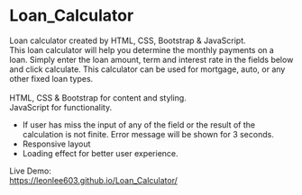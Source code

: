 # Loan_Calculator
Loan calculator created by HTML, CSS, Bootstrap & JavaScript.<br>
This loan calculator will help you determine the monthly payments on a loan. Simply enter the loan amount, term and interest rate in the fields below and click calculate. This calculator can be used for mortgage, auto, or any other fixed loan types.<br><br>
HTML, CSS & Bootstrap for content and styling.<br>
JavaScript for functionality.<br>
- If user has miss the input of any of the field or the result of the calculation is not finite. Error message will be shown for 3 seconds.<br>
- Responsive layout<br>
- Loading effect for better user experience.<br>

Live Demo:<br>
https://leonlee603.github.io/Loan_Calculator/
